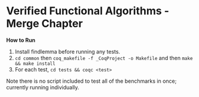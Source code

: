 # Verified Functional Algorithms - Merge Chapter

**How to Run**
1. Install findlemma before running any tests.
2. `cd common` then `coq_makefile -f _CoqProject -o Makefile` and then `make && make install`
3. For each test, `cd tests && coqc <test>`

Note there is no script included to test all of the benchmarks in once; currently running individually.